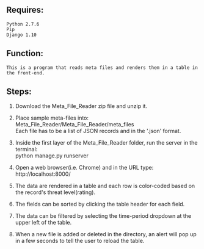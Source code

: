 ## Requires:

	Python 2.7.6
	Pip
	Django 1.10

## Function:

	This is a program that reads meta files and renders them in a table in the front-end.

## Steps:

1. Download the Meta_File_Reader zip file and unzip it.

2. Place sample meta-files into:   
	 Meta_File_Reader/Meta_File_Reader/meta_files   
	 Each file has to be a list of JSON records and in the '.json' format.

3. Inside the first layer of the Meta_File_Reader folder, run the server in the terminal:   
   python manage.py runserver

4. Open a web browser(i.e. Chrome) and in the URL type:   
   http://localhost:8000/

5. The data are rendered in a table and each row is color-coded based on the record's threat level(rating).

6. The fields can be sorted by clicking the table header for each field.

7. The data can be filtered by selecting the time-period dropdown at the upper left of the table.

8. When a new file is added or deleted in the directory, an alert will pop up in a few seconds to tell the user to reload the table.
